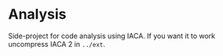 # Analysis

Side-project for code analysis using IACA. If you want it to work uncompress IACA 2 in ```../ext```.